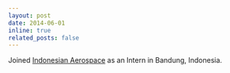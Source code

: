 ```yaml
---
layout: post
date: 2014-06-01
inline: true
related_posts: false
---
```


Joined [Indonesian Aerospace](https://www.indonesian-aerospace.com/) as an Intern in Bandung, Indonesia.
